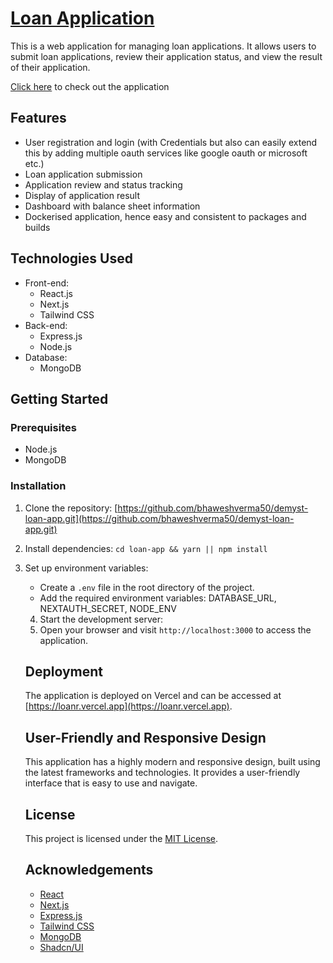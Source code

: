 # [Loan Application](https://loanr.vercel.app)

This is a web application for managing loan applications. It allows users to submit loan applications, review their application status, and view the result of their application.

[Click here](https://loanr.vercel.app) to check out the application

## Features

- User registration and login (with Credentials but also can easily extend this by adding multiple oauth services like google oauth or microsoft etc.)
- Loan application submission
- Application review and status tracking
- Display of application result
- Dashboard with balance sheet information
- Dockerised application, hence easy and consistent to packages and builds

## Technologies Used

- Front-end:
  - React.js
  - Next.js
  - Tailwind CSS
- Back-end:
  - Express.js
  - Node.js
- Database:
  - MongoDB

## Getting Started

### Prerequisites

- Node.js
- MongoDB

### Installation

1. Clone the repository: [https://github.com/bhaweshverma50/demyst-loan-app.git](https://github.com/bhaweshverma50/demyst-loan-app.git)
2. Install dependencies: `cd loan-app && yarn || npm install`
3. Set up environment variables:

   - Create a `.env` file in the root directory of the project.
   - Add the required environment variables:
     DATABASE_URL, NEXTAUTH_SECRET, NODE_ENV

   4. Start the development server:
   5. Open your browser and visit `http://localhost:3000` to access the application.

   ## Deployment

   The application is deployed on Vercel and can be accessed at [https://loanr.vercel.app](https://loanr.vercel.app).

   ## User-Friendly and Responsive Design

   This application has a highly modern and responsive design, built using the latest frameworks and technologies. It provides a user-friendly interface that is easy to use and navigate.

   ## License

   This project is licensed under the [MIT License](LICENSE).

   ## Acknowledgements

   - [React](https://reactjs.org/)
   - [Next.js](https://nextjs.org/)
   - [Express.js](https://expressjs.com/)
   - [Tailwind CSS](https://tailwindcss.com/)
   - [MongoDB](https://www.mongodb.com/)
   - [Shadcn/UI](https://ui.shadcn.com/)
